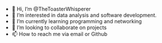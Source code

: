 - 👋 Hi, I’m @TheToasterWhisperer
- 👀 I’m interested in data analysis and software development.
- 🌱 I’m currently learning programming and networking 
- 💞️ I’m looking to collaborate on projects
- 📫 How to reach me via email or Github

<!---
TheToasterWhisperer/TheToasterWhisperer is a ✨ special ✨ repository because its `README.md` (this file) appears on your GitHub profile.
You can click the Preview link to take a look at your changes.
--->
